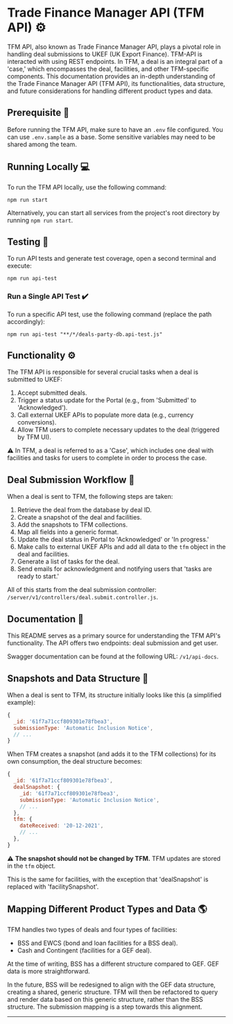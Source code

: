# Trade Finance Manager API (TFM API) :gear:

TFM API, also known as Trade Finance Manager API, plays a pivotal role in
handling deal submissions to UKEF (UK Export Finance). TFM-API is interacted
with using REST endpoints. In TFM, a deal is an integral part of a 'case,'
which encompasses the deal, facilities, and other TFM-specific components.
This documentation provides an in-depth understanding of the Trade Finance
Manager API (TFM API), its functionalities, data structure, and future
considerations for handling different product types and data.

## Prerequisite :key:

Before running the TFM API, make sure to have an `.env` file configured. You
can use `.env.sample` as a base. Some sensitive variables may need to be
shared among the team.

## Running Locally :computer:

To run the TFM API locally, use the following command:

```shell
npm run start
```

Alternatively, you can start all services from the project's root directory by
running `npm run start`.

## Testing :test_tube:

To run API tests and generate test coverage, open a second terminal and
execute:

```shell
npm run api-test
```

### Run a Single API Test :heavy_check_mark:

To run a specific API test, use the following command (replace the path
accordingly):

```shell
npm run api-test "**/*/deals-party-db.api-test.js"
```

## Functionality :gear:

The TFM API is responsible for several crucial tasks when a deal is submitted
to UKEF:

1. Accept submitted deals.
2. Trigger a status update for the Portal (e.g., from 'Submitted' to
   'Acknowledged').
3. Call external UKEF APIs to populate more data (e.g., currency conversions).
4. Allow TFM users to complete necessary updates to the deal (triggered by TFM
   UI).

:warning: In TFM, a deal is referred to as a 'Case', which includes one deal
with facilities and tasks for users to complete in order to process the case.

## Deal Submission Workflow :briefcase:

When a deal is sent to TFM, the following steps are taken:

1. Retrieve the deal from the database by deal ID.
2. Create a snapshot of the deal and facilities.
3. Add the snapshots to TFM collections.
4. Map all fields into a generic format.
5. Update the deal status in Portal to 'Acknowledged' or 'In progress.'
6. Make calls to external UKEF APIs and add all data to the `tfm` object in
   the deal and facilities.
7. Generate a list of tasks for the deal.
8. Send emails for acknowledgment and notifying users that 'tasks are ready to
   start.'

All of this starts from the deal submission controller:
`/server/v1/controllers/deal.submit.controller.js`.

## Documentation :book:

This README serves as a primary source for understanding the TFM API's
functionality. The API offers two endpoints: deal submission and get user.

Swagger documentation can be found at the following URL: `/v1/api-docs`.

## Snapshots and Data Structure :file_folder:

When a deal is sent to TFM, its structure initially looks like this (a
simplified example):

```js
{
  _id: '61f7a71ccf809301e78fbea3',
  submissionType: 'Automatic Inclusion Notice',
  // ...
}
```

When TFM creates a snapshot (and adds it to the TFM collections) for its own
consumption, the deal structure becomes:

```js
{
  _id: '61f7a71ccf809301e78fbea3',
  dealSnapshot: {
    _id: '61f7a71ccf809301e78fbea3',
    submissionType: 'Automatic Inclusion Notice',
    // ...
  },
  tfm: {
    dateReceived: '20-12-2021',
    // ...
  },
}
```

:warning: **The snapshot should not be changed by TFM.** TFM updates are
stored in the `tfm` object.

This is the same for facilities, with the exception that 'dealSnapshot' is
replaced with 'facilitySnapshot'.

## Mapping Different Product Types and Data :earth_americas:

TFM handles two types of deals and four types of facilities:

- BSS and EWCS (bond and loan facilities for a BSS deal).
- Cash and Contingent (facilities for a GEF deal).

At the time of writing, BSS has a different structure compared to GEF. GEF
data is more straightforward.

In the future, BSS will be redesigned to align with the GEF data structure,
creating a shared, generic structure. TFM will then be refactored to query
and render data based on this generic structure, rather than the BSS
structure. The submission mapping is a step towards this alignment.

---

